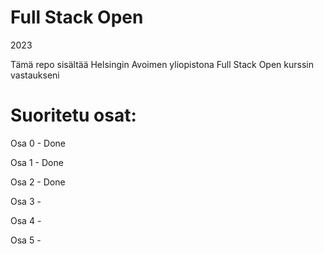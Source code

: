 # Full Stack Open
2023

Tämä repo sisältää Helsingin Avoimen yliopistona Full Stack Open kurssin vastaukseni

# Suoritetu osat:

Osa 0 - Done

Osa 1 - Done

Osa 2 - Done

Osa 3 -

Osa 4 -

Osa 5 -


